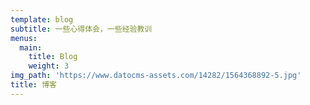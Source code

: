 ```yaml
---
template: blog
subtitle: 一些心得体会，一些经验教训
menus:
  main:
    title: Blog
    weight: 3
img_path: 'https://www.datocms-assets.com/14282/1564368892-5.jpg'
title: 博客
---
```


